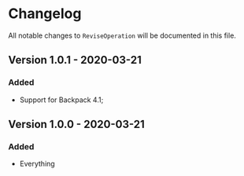 # Changelog

All notable changes to `ReviseOperation` will be documented in this file.


## Version 1.0.1 - 2020-03-21

### Added
- Support for Backpack 4.1;


## Version 1.0.0 - 2020-03-21

### Added
- Everything
